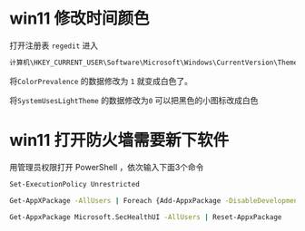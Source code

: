 # win11 修改时间颜色

打开注册表 `regedit`  进入

~~~bash
计算机\HKEY_CURRENT_USER\Software\Microsoft\Windows\CurrentVersion\Themes\Personalize
~~~

将`ColorPrevalence` 的数据修改为 `1` 就变成白色了。

将`SystemUsesLightTheme` 的数据修改为`0` 可以把黑色的小图标改成白色

# win11 打开防火墙需要新下软件

用管理员权限打开 PowerShell ，依次输入下面3个命令

~~~bash
Set-ExecutionPolicy Unrestricted
~~~

~~~bash
Get-AppXPackage -AllUsers | Foreach {Add-AppxPackage -DisableDevelopmentMode -Register “（ （（_.InstallLocation）\AppXManifest.xml”}
~~~

~~~bash
Get-AppxPackage Microsoft.SecHealthUI -AllUsers | Reset-AppxPackage
~~~

